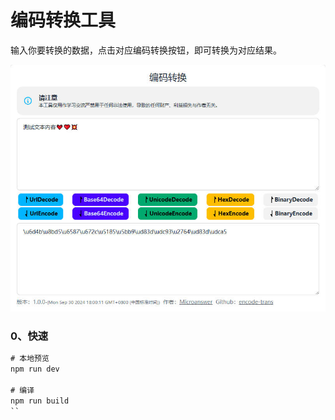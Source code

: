 # 编码转换工具

输入你要转换的数据，点击对应编码转换按钮，即可转换为对应结果。

![img](./preview.jpg)

### 0、快速

```cmd
# 本地预览
npm run dev

# 编译
npm run build
``
